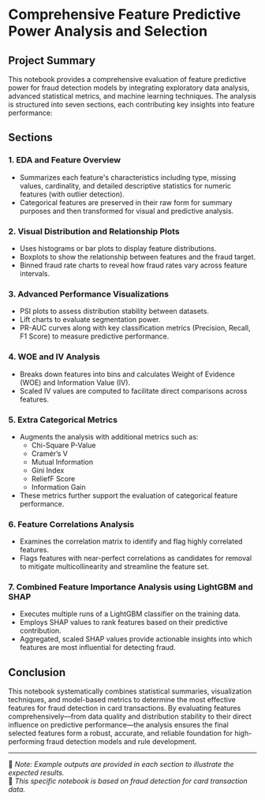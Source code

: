 # Comprehensive Feature Predictive Power Analysis and Selection

## Project Summary

This notebook provides a comprehensive evaluation of feature predictive power for fraud detection models by integrating exploratory data analysis, advanced statistical metrics, and machine learning techniques. The analysis is structured into seven sections, each contributing key insights into feature performance:

## Sections

### 1. EDA and Feature Overview
- Summarizes each feature's characteristics including type, missing values, cardinality, and detailed descriptive statistics for numeric features (with outlier detection).
- Categorical features are preserved in their raw form for summary purposes and then transformed for visual and predictive analysis.

### 2. Visual Distribution and Relationship Plots
- Uses histograms or bar plots to display feature distributions.
- Boxplots to show the relationship between features and the fraud target.
- Binned fraud rate charts to reveal how fraud rates vary across feature intervals.

### 3. Advanced Performance Visualizations
- PSI plots to assess distribution stability between datasets.
- Lift charts to evaluate segmentation power.
- PR-AUC curves along with key classification metrics (Precision, Recall, F1 Score) to measure predictive performance.

### 4. WOE and IV Analysis
- Breaks down features into bins and calculates Weight of Evidence (WOE) and Information Value (IV).
- Scaled IV values are computed to facilitate direct comparisons across features.

### 5. Extra Categorical Metrics
- Augments the analysis with additional metrics such as:
  - Chi-Square P-Value
  - Cramér’s V
  - Mutual Information
  - Gini Index
  - ReliefF Score
  - Information Gain
- These metrics further support the evaluation of categorical feature performance.

### 6. Feature Correlations Analysis
- Examines the correlation matrix to identify and flag highly correlated features.
- Flags features with near-perfect correlations as candidates for removal to mitigate multicollinearity and streamline the feature set.

### 7. Combined Feature Importance Analysis using LightGBM and SHAP
- Executes multiple runs of a LightGBM classifier on the training data.
- Employs SHAP values to rank features based on their predictive contribution.
- Aggregated, scaled SHAP values provide actionable insights into which features are most influential for detecting fraud.

## Conclusion
This notebook systematically combines statistical summaries, visualization techniques, and model-based metrics to determine the most effective features for fraud detection in card transactions. By evaluating features comprehensively—from data quality and distribution stability to their direct influence on predictive performance—the analysis ensures the final selected features form a robust, accurate, and reliable foundation for high-performing fraud detection models and rule development.

---

📌 *Note: Example outputs are provided in each section to illustrate the expected results.*  
📌 *This specific notebook is based on fraud detection for card transaction data.*
